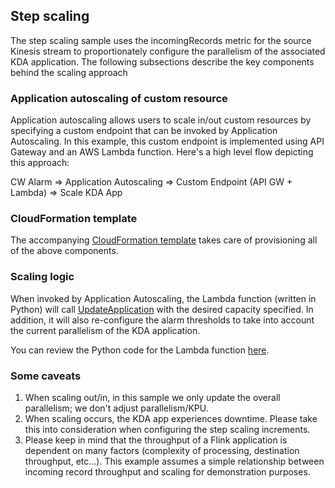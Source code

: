 ## Step scaling
The step scaling sample uses the incomingRecords metric for the source Kinesis stream to proportionately configure the parallelism of the associated KDA application. The following subsections describe the key components behind the scaling approach

### Application autoscaling of custom resource

Application autoscaling allows users to scale in/out custom resources by specifying a custom endpoint that can be invoked by Application Autoscaling. In this example, this custom endpoint is implemented using API Gateway and an AWS Lambda function. Here's a high level flow depicting this approach:

CW Alarm => Application Autoscaling => Custom Endpoint (API GW + Lambda) => Scale KDA App

### CloudFormation template
The accompanying [CloudFormation template](https://github.com/karthitect/kda-flink-autoscaling/blob/master/step-scaling/step-scaling.yaml) takes care of provisioning all of the above components.

### Scaling logic
When invoked by Application Autoscaling, the Lambda function (written in Python) will call [UpdateApplication](https://docs.aws.amazon.com/kinesisanalytics/latest/apiv2/API_UpdateApplication.html) with the desired capacity specified. In addition, it will also re-configure the alarm thresholds to take into account the current parallelism of the KDA application.

You can review the Python code for the Lambda function [here](https://github.com/karthitect/kda-flink-autoscaling/blob/master/step-scaling/index.py).

### Some caveats

1. When scaling out/in, in this sample we only update the overall parallelism; we don't adjust parallelism/KPU.
2. When scaling occurs, the KDA app experiences downtime. Please take this into consideration when configuring the step scaling increments.
3. Please keep in mind that the throughput of a Flink application is dependent on many factors (complexity of processing, destination throughput, etc...). This example assumes a simple relationship between incoming record throughput and scaling for demonstration purposes.
